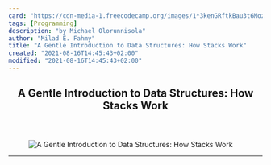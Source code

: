 ```yaml
---
card: "https://cdn-media-1.freecodecamp.org/images/1*3kenGRftkBau3t6MozALpw.jpeg"
tags: [Programming]
description: "by Michael Olorunnisola"
author: "Milad E. Fahmy"
title: "A Gentle Introduction to Data Structures: How Stacks Work"
created: "2021-08-16T14:45:43+02:00"
modified: "2021-08-16T14:45:43+02:00"
---
```

<div class="site-wrapper">
<main id="site-main" class="site-main outer">
<div class="inner">
<article class="post-full post tag-programming tag-life-lessons tag-tech tag-web-development tag-algorithms ">
<header class="post-full-header">
<h1 class="post-full-title">A Gentle Introduction to Data Structures: How Stacks Work</h1>
</header>
<figure class="post-full-image">
<picture>
<source media="(max-width: 700px)" sizes="1px" srcset="data:image/gif;base64,R0lGODlhAQABAIAAAAAAAP///yH5BAEAAAAALAAAAAABAAEAAAIBRAA7 1w">
<source media="(min-width: 701px)" sizes="(max-width: 800px) 400px,
(max-width: 1170px) 700px,
1400px" srcset="https://cdn-media-1.freecodecamp.org/images/1*3kenGRftkBau3t6MozALpw.jpeg 300w,
https://cdn-media-1.freecodecamp.org/images/1*3kenGRftkBau3t6MozALpw.jpeg 600w,
https://cdn-media-1.freecodecamp.org/images/1*3kenGRftkBau3t6MozALpw.jpeg 1000w,
https://cdn-media-1.freecodecamp.org/images/1*3kenGRftkBau3t6MozALpw.jpeg 2000w">
<img onerror="this.style.display='none'" src="https://cdn-media-1.freecodecamp.org/images/1*3kenGRftkBau3t6MozALpw.jpeg" alt="A Gentle Introduction to Data Structures: How Stacks Work">
</picture>
</figure>
<section class="post-full-content">
<div class="post-content medium-migrated-article">
</div>
<hr>
</section>
</article>
</div>
</main>
</div>
<!-- Google Tag Manager (noscript) -->
<!-- End Google Tag Manager (noscript) -->

